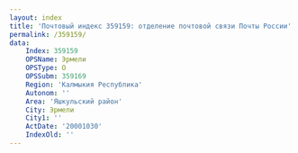 ```yaml
---
layout: index
title: 'Почтовый индекс 359159: отделение почтовой связи Почты России'
permalink: /359159/
data:
    Index: 359159
    OPSName: Эрмели
    OPSType: О
    OPSSubm: 359169
    Region: 'Калмыкия Республика'
    Autonom: ''
    Area: 'Яшкульский район'
    City: Эрмели
    City1: ''
    ActDate: '20001030'
    IndexOld: ''
---
```

